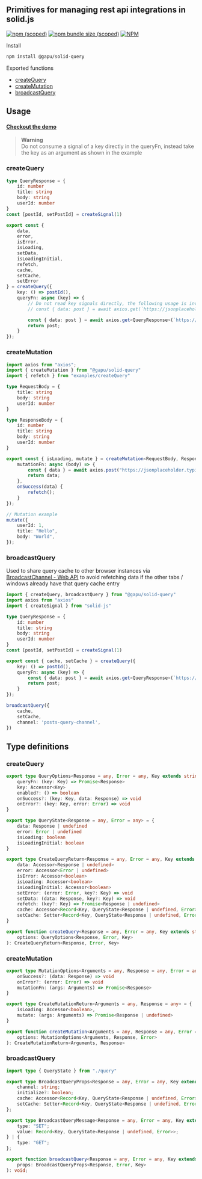 ## Primitives for managing rest api integrations in solid.js
[![npm (scoped)](https://img.shields.io/npm/v/%40gapu/solid-query)](https://www.npmjs.com/package/@gapu/solid-query)
[![npm bundle size (scoped)](https://img.shields.io/bundlephobia/minzip/%40gapu/solid-query)](https://bundlephobia.com/package/@gapu/solid-query)
[![NPM](https://img.shields.io/npm/l/%40gapu%2Fsolid-query)](https://www.npmjs.com/package/@gapu/solid-query)

Install
```bash
npm install @gapu/solid-query
```

Exported functions
- [createQuery](#createquery)
- [createMutation](#createmutation)
- [broadcastQuery](#broadcastquery)


## Usage
#### [Checkout the demo](https://stackblitz.com/edit/gapu-solid-query?file=src%2FApp.tsx)

> **Warning**  
> Do not consume a signal of a key directly in the queryFn, instead take the key as an argument as shown in the example

### createQuery
```ts
type QueryResponse = {
    id: number
    title: string
    body: string
    userId: number
}
const [postId, setPostId] = createSignal(1)

export const { 
    data,
    error,
    isError,
    isLoading,
    setData,
    isLoadingInitial,
    refetch,
    cache,
    setCache,
    setError
} = createQuery({
    key: () => postId(),
    queryFn: async (key) => {
        // Do not read key signals directly, the following usage is invalid:
        // const { data: post } = await axios.get(`https://jsonplaceholder.typicode.com/posts/${postId()}`);

        const { data: post } = await axios.get<QueryResponse>(`https://jsonplaceholder.typicode.com/posts/${key}`);
        return post;
    }
});
```

### createMutation
```ts
import axios from "axios";
import { createMutation } from "@gapu/solid-query"
import { refetch } from "examples/createQuery"

type RequestBody = {
    title: string
    body: string
    userId: number
}

type ResponseBody = {
    id: number
    title: string
    body: string
    userId: number
}

export const { isLoading, mutate } = createMutation<RequestBody, ResponseBody>({
    mutationFn: async (body) => {
        const { data } = await axios.post("https://jsonplaceholder.typicode.com/posts", body);
        return data;
    },
    onSuccess(data) {
        refetch();
    }
});

// Mutation example
mutate({
    userId: 1,
    title: "Hello",
    body: "World",
});
```

### broadcastQuery
Used to share query cache to other browser instances via [BroadcastChannel - Web API](https://developer.mozilla.org/en-US/docs/Web/API/BroadcastChannel) to avoid refetching data if the other tabs / windows already have that query cache entry
```ts
import { createQuery, broadcastQuery } from "@gapu/solid-query"
import axios from "axios"
import { createSignal } from "solid-js"

type QueryResponse = {
    id: number
    title: string
    body: string
    userId: number
}
const [postId, setPostId] = createSignal(1)

export const { cache, setCache } = createQuery({
    key: () => postId(),
    queryFn: async (key) => {
        const { data: post } = await axios.get<QueryResponse>(`https://jsonplaceholder.typicode.com/posts/${key}`);
        return post;
    }
});

broadcastQuery({
    cache,
    setCache,
    channel: 'posts-query-channel',
})
```

## Type definitions

### createQuery
```ts
export type QueryOptions<Response = any, Error = any, Key extends string | number = string | number> = {
    queryFn: (key: Key) => Promise<Response>
    key: Accessor<Key>
    enabled?: () => boolean
    onSuccess?: (key: Key, data: Response) => void
    onError?: (key: Key, error: Error) => void
}

export type QueryState<Response = any, Error = any> = {
    data: Response | undefined
    error: Error | undefined
    isLoading: boolean
    isLoadingInitial: boolean
}

export type CreateQueryReturn<Response = any, Error = any, Key extends string | number = string | number> = {
    data: Accessor<Response | undefined>
    error: Accessor<Error | undefined>
    isError: Accessor<boolean>
    isLoading: Accessor<boolean>
    isLoadingInitial: Accessor<boolean>
    setError: (error: Error, key?: Key) => void
    setData: (data: Response, key?: Key) => void
    refetch: (key?: Key) => Promise<Response | undefined>
    cache: Accessor<Record<Key, QueryState<Response | undefined, Error>>>
    setCache: Setter<Record<Key, QueryState<Response | undefined, Error>>>
}

export function createQuery<Response = any, Error = any, Key extends string | number = string | number>(
    options: QueryOptions<Response, Error, Key>
): CreateQueryReturn<Response, Error, Key>
```

### createMutation
```ts
export type MutationOptions<Arguments = any, Response = any, Error = any> = {
    onSuccess?: (data: Response) => void
    onError?: (error: Error) => void
    mutationFn: (args: Arguments) => Promise<Response>
}

export type CreateMutationReturn<Arguments = any, Response = any> = {
    isLoading: Accessor<boolean>,
    mutate: (args: Arguments) => Promise<Response | undefined>
}

export function createMutation<Arguments = any, Response = any, Error = any>(
    options: MutationOptions<Arguments, Response, Error>
): CreateMutationReturn<Arguments, Response>
```

### broadcastQuery
```ts
import type { QueryState } from "./query"

export type BroadcastQueryProps<Response = any, Error = any, Key extends string | number = string | number> = {
    channel: string;
    initialize?: boolean;
    cache: Accessor<Record<Key, QueryState<Response | undefined, Error>>>;
    setCache: Setter<Record<Key, QueryState<Response | undefined, Error>>>;
};

export type BroadcastQueryMessage<Response = any, Error = any, Key extends string | number = string | number> = {
    type: "SET";
    value: Record<Key, QueryState<Response | undefined, Error>>;
} | {
    type: "GET";
};

export function broadcastQuery<Response = any, Error = any, Key extends string | number = string | number>(
    props: BroadcastQueryProps<Response, Error, Key>
): void;
```
